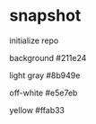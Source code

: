 # snapshot
initialize repo 

background
#211e24

light gray
#8b949e

off-white
#e5e7eb

yellow
#ffab33


